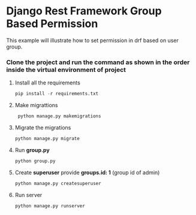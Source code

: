 # Django Rest Framework Group Based Permission
This example will illustrate how to set permission in drf based on user group.
### Clone the project and run the command as shown in the order inside the virtual environment of project
1. Install all the requirements
    ```python
    pip install -r requirements.txt
2. Make migrattions
    ```python
     python manage.py makemigrations
3. Migrate the migrations
    ```python
    python manage.py migrate
4. Run **group.py**
    ```python
    python group.py
5. Create **superuser** provide **groups.id: 1** (group id of admin)
    ```python
    python manage.py createsuperuser
6. Run server
    ```python
    python manage.py runserver
